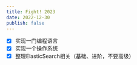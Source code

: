 ```yaml
---
title: Fight! 2023
date: 2022-12-30
publish: false
---
```


- [x] 实现一门编程语言
- [x] 实现一个操作系统
- [x] 整理ElasticSearch相关（基础、进阶，不要高级） 
